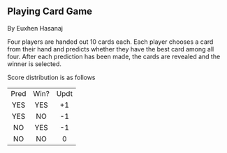 
<h2>Playing Card Game</h2>
By Euxhen Hasanaj

Four players are handed out 10 cards each.
Each player chooses a card from their hand and  predicts  whether
they have the best card  among  all  four.  After each prediction
has been made, the cards are revealed and the winner is selected.

Score distribution is as follows

<table style="text-align:center;">
    <tr>
        <td>Pred</td>
        <td>Win?</td>
        <td>Updt</td>
    </tr>
    <tr>
        <td>YES</td>
        <td>YES</td>
        <td>+1</td>
    </tr>
    <tr>
        <td>YES</td>
        <td>NO</td>
        <td>-1</td>
    </tr>
    <tr>
        <td>NO</td>
        <td>YES</td>
        <td>-1</td>
    </tr>
    <tr>
        <td>NO</td>
        <td>NO</td>
        <td>0</td>
    </tr>
</table>
